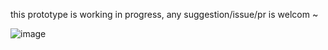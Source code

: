 
this prototype is working in progress, any suggestion/issue/pr is welcom ~

![image](https://user-images.githubusercontent.com/6184465/59203398-13e96780-8bd1-11e9-9f16-96f6be37e560.png)

